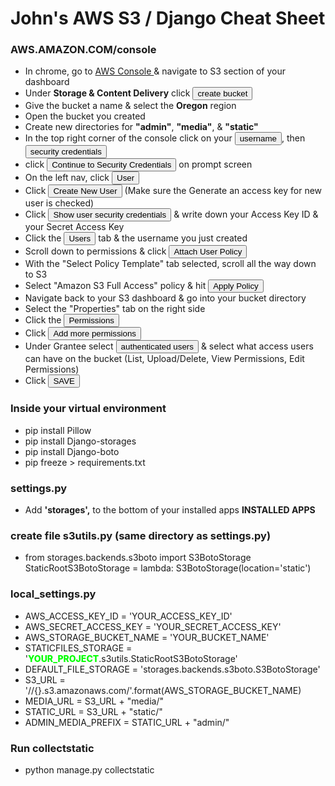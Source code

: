 <h1>John's AWS S3 / Django Cheat Sheet</h1>
<section>
<h3 class="text-left">AWS.AMAZON.COM/console</h3>
<ul class="list-group">
<li class="list-group-item list-group-item-teal">In chrome, go to <a href="aws.amazon.com/console/" target="_blank" class="btn btn-sm btn-warning">AWS Console <i class="fa fa-arrow-circle-o-right"></i></a> & navigate to <span class="label label-danger">S3</span> section of your dashboard</li>
<li class="list-group-item list-group-item-teal">Under <strong>Storage & Content Delivery</strong> click <button class="btn btn-sm btn-primary">create bucket</button></li>
<li class="list-group-item list-group-item-teal">Give the bucket a name & select the <strong>Oregon</strong> region</li>
<li class="list-group-item list-group-item-teal">Open the bucket you created</li>
<li class="list-group-item list-group-item-teal">Create new directories for <strong>"admin"</strong>, <strong>"media"</strong>, & <strong>"static"</strong></li>
<li class="list-group-item list-group-item-teal">In the top right corner of the console click on your <button class="btn btn-sm btn-default"><i class="fa fa-user"></i> username</button>, then <button class="btn btn-default">security credentials</button></li>
<li class="list-group-item list-group-item-teal">click <button class="btn btn-sm btn-default">Continue to Security Credentials</button> on prompt screen</li>
<li class="list-group-item list-group-item-teal">On the left nav, click <button class="btn btn-sm btn-default"><i class="fa fa-user"></i> User</button></li>
<li class="list-group-item list-group-item-teal">Click <button class="btn btn-sm btn-default">Create New User</button> (Make sure the Generate an access key for new user is checked)</li>
<li class="list-group-item list-group-item-teal">Click <button class="btn btn-sm btn-default">Show user security credentials</button> & write down your Access Key ID & your Secret Access Key</li>
<li class="list-group-item list-group-item-teal">Click the <button class="btn btn-sm btn-default">Users</button> tab & the username you just created</li>
<li class="list-group-item list-group-item-teal">Scroll down to permissions & click <button class="btn btn-sm btn-primary">Attach User Policy</button> </li>
<li class="list-group-item list-group-item-teal">With the "Select Policy Template" tab selected, scroll all the way down to S3</li>
<li class="list-group-item list-group-item-teal">Select "Amazon S3 Full Access" policy & hit <button class="btn btn-primary">Apply Policy</button> </li>
<li class="list-group-item list-group-item-teal">Navigate back to your S3 dashboard & go into your bucket directory</li>
<li class="list-group-item list-group-item-teal">Select the "Properties" tab on the right side</li>
<li class="list-group-item list-group-item-teal">Click the <button class="btn btn-sm btn-default">Permissions</button></li>
<li class="list-group-item list-group-item-teal">Click <button class="btn btn-sm btn-default">Add more permissions</button></li>
<li class="list-group-item list-group-item-teal">Under Grantee select <button class="btn btn-sm btn-default">authenticated users</button> & select what access users can have on the bucket (List, Upload/Delete, View Permissions, Edit Permissions)</li>
<li class="list-group-item list-group-item-teal">Click <button class="btn btn-sm btn-primary">SAVE</button></li>
</ul>

<h3 class="text-left">Inside your virtual environment</h3>
<ul class="list-group">
<li class="list-group-item list-group-item-teal">pip install <span class="label label-danger label-sm">Pillow</span></li>
<li class="list-group-item list-group-item-teal">pip install <span class="label label-danger label-sm">Django-storages</span></li>
<li class="list-group-item list-group-item-teal">pip install <span class="label label-danger label-sm">Django-boto</span></li>
<li class="list-group-item list-group-item-teal">pip freeze > requirements.txt </li>
</ul>

<h3 class="text-left">settings.py</h3>
<ul class="list-group">
<li class="list-group-item list-group-item-teal"><i class="fa fa-plus"></i> Add <strong><span class="string">'storages',</span></strong> to the bottom of your installed apps <strong>INSTALLED APPS</strong></li>
</ul>

<h3 class="text-left"><span class="label label-danger"><i class="fa fa-plus"></i> create file</span> s3utils.py (same directory as settings.py)</h3>
<ul class="list-group">
<li class="list-group-item list-group-item-teal">from storages.backends.s3boto import S3BotoStorage <br>StaticRootS3BotoStorage = lambda: S3BotoStorage(location='static')</li>
</ul>

<h3 class="text-left">local_settings.py</h3>
<ul class="list-group">
<li class="list-group-item list-group-item-teal">AWS_ACCESS_KEY_ID = <span class="string">'YOUR_ACCESS_KEY_ID'</span></li>
<li class="list-group-item list-group-item-teal">AWS_SECRET_ACCESS_KEY = <span class="string">'YOUR_SECRET_ACCESS_KEY'</span></li>
<li class="list-group-item list-group-item-teal">AWS_STORAGE_BUCKET_NAME = <span class="string">'YOUR_BUCKET_NAME'</span></li>
<li class="list-group-item list-group-item-teal">STATICFILES_STORAGE = <span class="string">'<span style="color: lime; font-weight: 800;">YOUR_PROJECT</span>.s3utils.StaticRootS3BotoStorage'</span></li>
<li class="list-group-item list-group-item-teal">DEFAULT_FILE_STORAGE = <span class="string">'storages.backends.s3boto.S3BotoStorage'</span></li>
<li class="list-group-item list-group-item-teal">S3_URL = <span class="string">'//{}.s3.amazonaws.com/'.format(AWS_STORAGE_BUCKET_NAME)</span></li>
<li class="list-group-item list-group-item-teal">MEDIA_URL = S3_URL + <span class="string">"media/"</span></li>
<li class="list-group-item list-group-item-teal">STATIC_URL = S3_URL + <span class="string">"static/"</span></li>
<li class="list-group-item list-group-item-teal">ADMIN_MEDIA_PREFIX = STATIC_URL + <span class="string">"admin/"</span></li>
</ul>

<h3 class="text-left">Run collectstatic</h3>
<ul class="list-group">
<li class="list-group-item list-group-item-teal">python manage.py collectstatic</li>